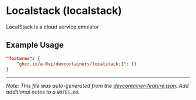 
# Localstack (localstack)

LocalStack is a cloud service emulator

## Example Usage

```json
"features": {
    "ghcr.io/a-0vi/devcontainers/localstack:1": {}
}
```





---

_Note: This file was auto-generated from the [devcontainer-feature.json](https://github.com/a-0vi/devcontainers/blob/main/src/localstack/devcontainer-feature.json).  Add additional notes to a `NOTES.md`._
